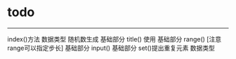 # todo #

----------

index()方法 数据类型
随机数生成 基础部分
title() 使用 基础部分
range() [注意range可以指定步长] 基础部分
input() 基础部分
set()提出重复元素 数据类型


